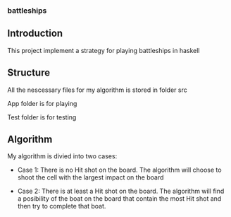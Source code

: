 ### battleships

## Introduction
This project implement a strategy for playing battleships in haskell

## Structure
All the nescessary files for my algorithm is stored in folder src

App folder is for playing

Test folder is for testing

## Algorithm
My algorithm is divied into two cases:

- Case 1: There is no Hit shot on the board. The algorithm will choose to shoot the cell with the largest impact on the board

- Case 2: There is at least a Hit shot on the board. The algorithm will find a posibility of the boat on the board that contain the most Hit shot and then try to complete that boat.
